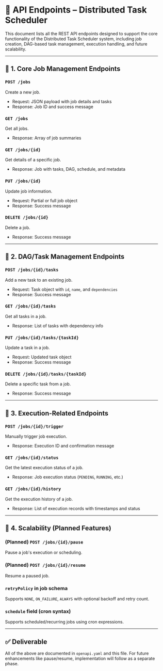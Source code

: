 # 📘 API Endpoints – Distributed Task Scheduler

This document lists all the REST API endpoints designed to support the core functionality of the Distributed Task Scheduler system, including job creation, DAG-based task management, execution handling, and future scalability.

---

## 🔹 1. Core Job Management Endpoints

### `POST /jobs`
Create a new job.
- Request: JSON payload with job details and tasks
- Response: Job ID and success message

### `GET /jobs`
Get all jobs.
- Response: Array of job summaries

### `GET /jobs/{id}`
Get details of a specific job.
- Response: Job with tasks, DAG, schedule, and metadata

### `PUT /jobs/{id}`
Update job information.
- Request: Partial or full job object
- Response: Success message

### `DELETE /jobs/{id}`
Delete a job.
- Response: Success message

---

## 🔹 2. DAG/Task Management Endpoints

### `POST /jobs/{id}/tasks`
Add a new task to an existing job.
- Request: Task object with `id`, `name`, and `dependencies`
- Response: Success message

### `GET /jobs/{id}/tasks`
Get all tasks in a job.
- Response: List of tasks with dependency info

### `PUT /jobs/{id}/tasks/{taskId}`
Update a task in a job.
- Request: Updated task object
- Response: Success message

### `DELETE /jobs/{id}/tasks/{taskId}`
Delete a specific task from a job.
- Response: Success message

---

## 🔹 3. Execution-Related Endpoints

### `POST /jobs/{id}/trigger`
Manually trigger job execution.
- Response: Execution ID and confirmation message

### `GET /jobs/{id}/status`
Get the latest execution status of a job.
- Response: Job execution status (`PENDING`, `RUNNING`, etc.)

### `GET /jobs/{id}/history`
Get the execution history of a job.
- Response: List of execution records with timestamps and status

---

## 🔹 4. Scalability (Planned Features)

### (Planned) `POST /jobs/{id}/pause`
Pause a job's execution or scheduling.

### (Planned) `POST /jobs/{id}/resume`
Resume a paused job.

### `retryPolicy` in job schema
Supports `NONE`, `ON_FAILURE`, `ALWAYS` with optional backoff and retry count.

### `schedule` field (cron syntax)
Supports scheduled/recurring jobs using cron expressions.

---

## ✅ Deliverable

All of the above are documented in `openapi.yaml` and this file. For future enhancements like pause/resume, implementation will follow as a separate phase.
